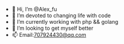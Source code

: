 - 👋 Hi, I’m @Alex_fu
- 👀 I’m devoted to changing life with code
- 🌱 I’m currently working with php && golang
- 💞️ I’m looking to get myself better
- 📫 Email:707924430@qq.com

<!---
15927241525/15927241525 is a ✨ special ✨ repository because its `README.md` (this file) appears on your GitHub profile.
You can click the Preview link to take a look at your changes.
--->
